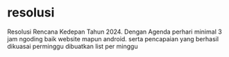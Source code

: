 # resolusi
Resolusi Rencana Kedepan Tahun 2024. Dengan Agenda perhari minimal 3 jam ngoding baik website mapun android. serta pencapaian yang berhasil dikuasai perminggu dibuatkan list per minggu
